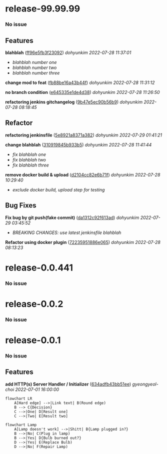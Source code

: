 
# release-99.99.99
### No issue
  
 
## Features

**blahblah**  ([ff96e5fb3f23092](http://github.com/dohyunKim12/testing_repo/commit/ff96e5fb3f23092)) *dohyunkim 2022-07-28 11:37:01*

 - *blahblah number one* 
 - *blahblah number two* 
 - *blahblah number three* 

**change mod to feat**  ([fb88be16a43b44f](http://github.com/dohyunKim12/testing_repo/commit/fb88be16a43b44f)) *dohyunkim 2022-07-28 11:31:12*


**no branch condition**  ([e645335e1de4d38](http://github.com/dohyunKim12/testing_repo/commit/e645335e1de4d38)) *dohyunkim 2022-07-28 11:26:50*


**refactoring jenkins gitchangelog**  ([9b47e5ec90b56b9](http://github.com/dohyunKim12/testing_repo/commit/9b47e5ec90b56b9)) *dohyunkim 2022-07-28 08:18:45*


  
## Refactor

**refactoring jenkinsfile**  ([5e8921a8371a382](http://github.com/dohyunKim12/testing_repo/commit/5e8921a8371a382)) *dohyunkim 2022-07-29 01:41:21*


**change blahblah**  ([310919845b933b5](http://github.com/dohyunKim12/testing_repo/commit/310919845b933b5)) *dohyunkim 2022-07-28 11:41:44*

 - *fix blahblah one*
 - *fix blahblah two*
 - *fix blahblah three*

**remove docker build & upload**  ([d2104cc82e6b71f](http://github.com/dohyunKim12/testing_repo/commit/d2104cc82e6b71f)) *dohyunkim 2022-07-28 10:29:40*

 - *exclude docker build, upload step for testing*

  
## Bug Fixes

**Fix bug by git push(fake commit)**  ([da1312c92f613ad](http://github.com/dohyunKim12/testing_repo/commit/da1312c92f613ad)) *dohyunkim 2022-07-29 03:45:52*

 - *BREAKING CHANGES: use latest jenkinsfile blahblah*

**Refactor using docker plugin**  ([72235951886e065](http://github.com/dohyunKim12/testing_repo/commit/72235951886e065)) *dohyunkim 2022-07-28 08:13:23*


 
 
# release-0.0.441
### No issue
  
 
  
  
  
# release-0.0.2
### No issue
  
 
  
  
  
# release-0.0.1
### No issue
  
 
## Features

**add HTTP(s) Server Handler / Initializer**  ([634adfb43bb51ee](http://github.com/dohyunKim12/testing_repo/commit/634adfb43bb51ee)) *gyeongyeol-choi 2022-07-01 16:00:00*

```mermaid
flowchart LR
    A[Hard edge] -->|Link text| B(Round edge)
    B --> C{Decision}
    C -->|One| D[Result one]
    C -->|Two| E[Result two]
```

```mermaid
flowchart Lamp
    A[Lamp doesn't work] -->|Shitt| B{Lamp plugged in?}
    B -->|No| C(Plug in lamp)
    B -->|Yes| D{Bulb burned out?}
    D -->|Yes| E(Replace Bulb)
    D -->|No| F(Repair Lamp)
```
